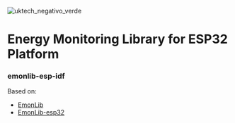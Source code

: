 ![uktech_negativo_verde](https://github.com/uktechbr/emonlib-esp-idf/assets/36822213/2a9a571d-f84c-4933-aa3d-a2e6b933fcda)
# Energy Monitoring Library for ESP32 Platform
### emonlib-esp-idf
Based on:
- [EmonLib](https://github.com/openenergymonitor/EmonLib)
- [EmonLib-esp32](https://github.com/Savjee/EmonLib-esp32)
